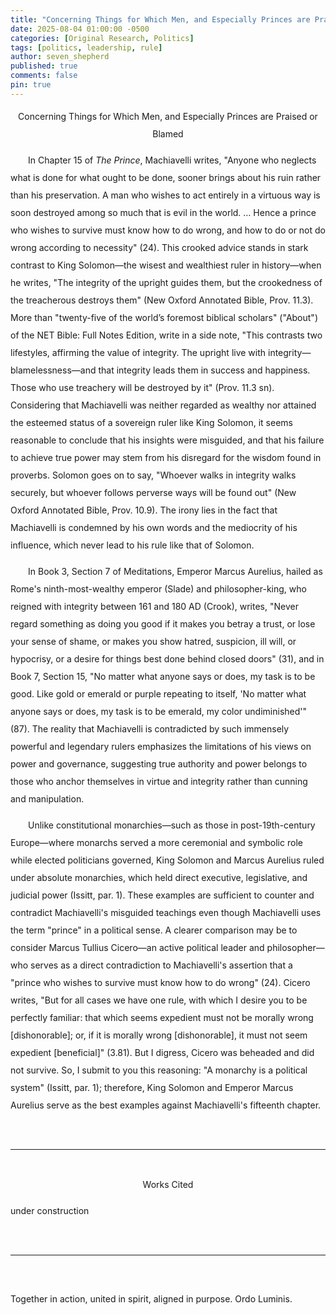 ```yaml
---
title: "Concerning Things for Which Men, and Especially Princes are Praised or Blamed"
date: 2025-08-04 01:00:00 -0500
categories: [Original Research, Politics]
tags: [politics, leadership, rule]
author: seven_shepherd
published: true
comments: false
pin: true
---
```


<style>
/* in your main CSS (e.g. assets/css/style.css) */
.references {
  padding: 0;
  margin: 0;
}

.references li {
  list-style: none;
  margin-bottom: 1em;           /* space between entries */
  padding-left: 1.5em;          /* amount of hanging indent */
  text-indent: -1.5em;          /* pulls first line back */
  line-height: 1.5;             /* nicer readability */
}

p.titles {
  text-align:center;
  margin-top: 0;
  margin-bottom: 0;
}

body {
  line-height: 2;
}
</style>


<p class="titles">Concerning Things for Which Men, and Especially Princes are Praised or Blamed</p>


<p style="text-indent:2em;">
In Chapter 15 of <em>The Prince</em>, Machiavelli writes, "Anyone who neglects what is done for what ought to be done, sooner brings about his ruin rather than his preservation. A man who wishes to act entirely in a virtuous way is soon destroyed among so much that is evil in the world. … Hence a prince who wishes to survive must know how to do wrong, and how to do or not do wrong according to necessity" (24). This crooked advice stands in stark contrast to King Solomon&mdash;the wisest and wealthiest ruler in history&mdash;when he writes, "The integrity of the upright guides them, but the crookedness of the treacherous destroys them" (New Oxford Annotated Bible, Prov. 11.3). More than "twenty-five of the world’s foremost biblical scholars" ("About") of the NET Bible: Full Notes Edition, write in a side note, "This contrasts two lifestyles, affirming the value of integrity. The upright live with integrity&mdash;blamelessness&mdash;and that integrity leads them in success and happiness. Those who use treachery will be destroyed by it" (Prov. 11.3 sn). Considering that Machiavelli was neither regarded as wealthy nor attained the esteemed status of a sovereign ruler like King Solomon, it seems reasonable to conclude that his insights were misguided, and that his failure to achieve true power may stem from his disregard for the wisdom found in proverbs. Solomon goes on to say, "Whoever walks in integrity walks securely, but whoever follows perverse ways will be found out" (New Oxford Annotated Bible, Prov. 10.9). The irony lies in the fact that Machiavelli is condemned by his own words and the mediocrity of his influence, which never lead to his rule like that of Solomon.</p>

<p style="text-indent:2em;">
In Book 3, Section 7 of Meditations, Emperor Marcus Aurelius, hailed as Rome's ninth-most-wealthy emperor (Slade) and philosopher-king, who reigned with integrity between 161 and 180 AD (Crook), writes, "Never regard something as doing you good if it makes you betray a trust, or lose your sense of shame, or makes you show hatred, suspicion, ill will, or hypocrisy, or a desire for things best done behind closed doors" (31), and in Book 7, Section 15, "No matter what anyone says or does, my task is to be good. Like gold or emerald or purple repeating to itself, 'No matter what anyone says or does, my task is to be emerald, my color undiminished'" (87). The reality that Machiavelli is contradicted by such immensely powerful and legendary rulers emphasizes the limitations of his views on power and governance, suggesting true authority and power belongs to those who anchor themselves in virtue and integrity rather than cunning and manipulation.</p>

<p style="text-indent:2em;">
Unlike constitutional monarchies&mdash;such as those in post-19th-century Europe&mdash;where monarchs served a more ceremonial and symbolic role while elected politicians governed, King Solomon and Marcus Aurelius ruled under absolute monarchies, which held direct executive, legislative, and judicial power (Issitt, par. 1). These examples are sufficient to counter and contradict Machiavelli's misguided teachings even though Machiavelli uses the term "prince" in a political sense. A clearer comparison may be to consider Marcus Tullius Cicero&mdash;an active political leader and philosopher&mdash;who serves as a direct contradiction to Machiavelli's assertion that a "prince who wishes to survive must know how to do wrong" (24). Cicero writes, "But for all cases we have one rule, with which I desire you to be perfectly familiar: that which seems expedient must not be morally wrong [dishonorable]; or, if it is morally wrong [dishonorable], it must not seem expedient [beneficial]" (3.81). But I digress, Cicero was beheaded and did not survive. So, I submit to you this reasoning: "A monarchy is a political system" (Issitt, par. 1); therefore, King Solomon and Emperor Marcus Aurelius serve as the best examples against Machiavelli's fifteenth chapter.</p>

<br>

<hr>

<br>

<div style="text-align:center;">Works Cited</div>

under construction

<!-- <span></span>

<ul class="references">

“About.” NET Bible, Biblical Studies Press, L.L.C., 2019, netbible.com/about.

Aurelius, Marcus. Meditations. Translated by Gregory Hays, Modern Library, 2002.

Cicero, Marcus Tullius. De Officiis. Translated by Walter Miller, Project Gutenberg, 2018.

https://www.gutenberg.org/files/47001/47001-h/47001-h.htm

Crook, John Anthony. "Marcus Aurelius." Encyclopedia Britannica, 9 Jun. 2025,

https://www.britannica.com/biography/Marcus-Aurelius-Roman-emperor. Accessed 20 July 2025.

Machiavelli, Niccolo. The Prince.

Issitt, Micah. "Monarchy." EBSCOhost, 2024.

https://www.ebsco.com/research-starters/political-science/monarchy

NET Bible: Full Notes Edition. Biblical Studies Press, L.L.C., 2019.

Slade, Birdy. "The Richest Romans." Birdy Slade International Publishing, 2024,

https://www.birdyslade.com/thirty-richest-roman-emperors.

The New Oxford Annotated Bible with the Apocrypha. 5th ed. Edited by Michael D. Coogan, New Revised

Standard Version, Oxford University Press, 2018.

</ul> -->

<br>

<hr>

<br>

Together in action, united in spirit, aligned in purpose. Ordo Luminis.
